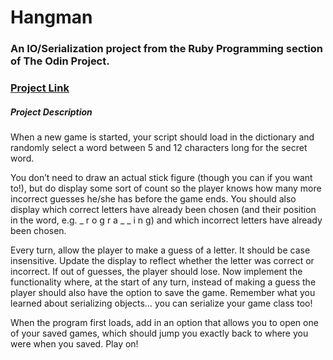 <h1>Hangman</h1>
<h3>An IO/Serialization project from the Ruby Programming section of The Odin Project.<h3>

<a href="https://www.theodinproject.com/lessons/file-i-o-and-serialization">Project Link</a>

<h5>Project Description</h5>

<p>When a new game is started, your script should load in the dictionary and randomly select a word between 5 and 12 characters long for the secret word.</p>
<p>You don’t need to draw an actual stick figure (though you can if you want to!), but do display some sort of count so the player knows how many more incorrect guesses he/she has before the game ends. You should also display which correct letters have already been chosen (and their position in the word, e.g. _ r o g r a _ _ i n g) and which incorrect letters have already been chosen.</p>
<p>Every turn, allow the player to make a guess of a letter. It should be case insensitive. Update the display to reflect whether the letter was correct or incorrect. If out of guesses, the player should lose.
Now implement the functionality where, at the start of any turn, instead of making a guess the player should also have the option to save the game. Remember what you learned about serializing objects… you can serialize your game class too!</p>
<p>When the program first loads, add in an option that allows you to open one of your saved games, which should jump you exactly back to where you were when you saved. Play on!</p>